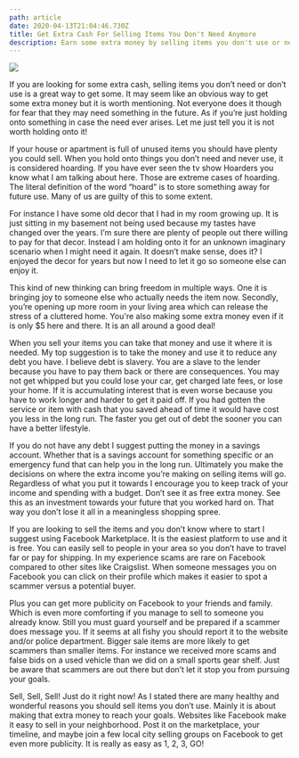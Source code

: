 ```yaml
---
path: article
date: 2020-04-13T21:04:46.730Z
title: Get Extra Cash For Selling Items You Don't Need Anymore
description: Earn some extra money by selling items you don't use or need anymore.
---
```

<!--StartFragment-->

![](assets/eduardo-casajus-gorostiaga-xldo_m31pgc-unsplash.jpg)

If you are looking for some extra cash, selling items you don’t need or don’t use is a great way to get some. It may seem like an obvious way to get some extra money but it is worth mentioning. Not everyone does it though for fear that they may need something in the future. As if you’re just holding onto something in case the need ever arises. Let me just tell you it is not worth holding onto it!

If your house or apartment is full of unused items you should have plenty you could sell. When you hold onto things you don’t need and never use, it is considered hoarding. If you have ever seen the tv show Hoarders you know what I am talking about here. Those are extreme cases of hoarding. The literal definition of the word “hoard” is to store something away for future use. Many of us are guilty of this to some extent.

For instance I have some old decor that I had in my room growing up. It is just sitting in my basement not being used because my tastes have changed over the years. I’m sure there are plenty of people out there willing to pay for that decor. Instead I am holding onto it for an unknown imaginary scenario when I might need it again. It doesn’t make sense, does it? I enjoyed the decor for years but now I need to let it go so someone else can enjoy it.

This kind of new thinking can bring freedom in multiple ways. One it is bringing joy to someone else who actually needs the item now. Secondly, you’re opening up more room in your living area which can release the stress of a cluttered home. You're also making some extra money even if it is only $5 here and there. It is an all around a good deal!

When you sell your items you can take that money and use it where it is needed. My top suggestion is to take the money and use it to reduce any debt you have. I believe debt is slavery. You are a slave to the lender because you have to pay them back or there are consequences. You may not get whipped but you could lose your car, get charged late fees, or lose your home. If it is accumulating interest that is even worse because you have to work longer and harder to get it paid off. If you had gotten the service or item with cash that you saved ahead of time it would have cost you less in the long run. The faster you get out of debt the sooner you can have a better lifestyle.

If you do not have any debt I suggest putting the money in a savings account. Whether that is a savings account for something specific or an emergency fund that can help you in the long run. Ultimately you make the decisions on where the extra income you’re making on selling items will go. Regardless of what you put it towards I encourage you to keep track of your income and spending with a budget. Don’t see it as free extra money. See this as an investment towards your future that you worked hard on. That way you don’t lose it all in a meaningless shopping spree.

If you are looking to sell the items and you don’t know where to start I suggest using Facebook Marketplace. It is the easiest platform to use and it is free. You can easily sell to people in your area so you don’t have to travel far or pay for shipping. In my experience scams are rare on Facebook compared to other sites like Craigslist. When someone messages you on Facebook you can click on their profile which makes it easier to spot a scammer versus a potential buyer.

Plus you can get more publicity on Facebook to your friends and family. Which is even more comforting if you manage to sell to someone you already know. Still you must guard yourself and be prepared if a scammer does message you. If it seems at all fishy you should report it to the website and/or police department. Bigger sale items are more likely to get scammers than smaller items. For instance we received more scams and false bids on a used vehicle than we did on a small sports gear shelf. Just be aware that scammers are out there but don’t let it stop you from pursuing your goals.

Sell, Sell, Sell! Just do it right now! As I stated there are many healthy and wonderful reasons you should sell items you don’t use. Mainly it is about making that extra money to reach your goals. Websites like Facebook make it easy to sell in your neighborhood. Post it on the marketplace, your timeline, and maybe join a few local city selling groups on Facebook to get even more publicity. It is really as easy as 1, 2, 3, GO!

<!--EndFragment-->